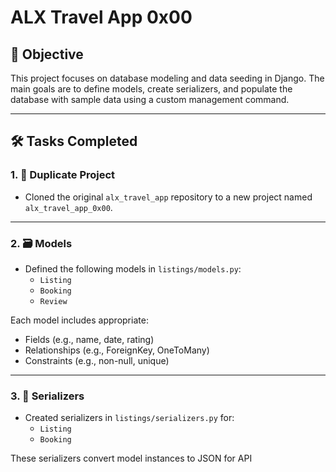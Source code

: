 # ALX Travel App 0x00

## 📌 Objective

This project focuses on database modeling and data seeding in Django. The main goals are to define models, create serializers, and populate the database with sample data using a custom management command.

---

## 🛠️ Tasks Completed

### 1. 🔁 Duplicate Project

- Cloned the original `alx_travel_app` repository to a new project named `alx_travel_app_0x00`.

---

### 2. 🗃️ Models

- Defined the following models in `listings/models.py`:
  - `Listing`
  - `Booking`
  - `Review`

Each model includes appropriate:
- Fields (e.g., name, date, rating)
- Relationships (e.g., ForeignKey, OneToMany)
- Constraints (e.g., non-null, unique)

---

### 3. 🔄 Serializers

- Created serializers in `listings/serializers.py` for:
  - `Listing`
  - `Booking`

These serializers convert model instances to JSON for API

